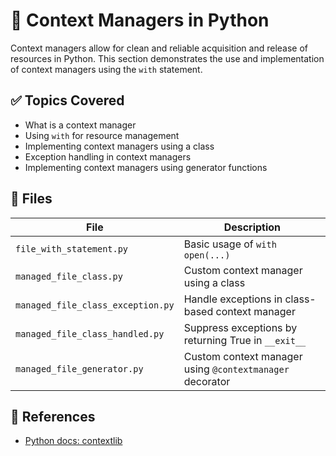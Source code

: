 # 🔐 Context Managers in Python

Context managers allow for clean and reliable acquisition and release of resources in Python.
This section demonstrates the use and implementation of context managers using the `with` statement.

## ✅ Topics Covered

- What is a context manager
- Using `with` for resource management
- Implementing context managers using a class
- Exception handling in context managers
- Implementing context managers using generator functions

## 📂 Files

| File                              | Description                                              |
| --------------------------------- | -------------------------------------------------------- |
| `file_with_statement.py`          | Basic usage of `with open(...)`                          |
| `managed_file_class.py`           | Custom context manager using a class                     |
| `managed_file_class_exception.py` | Handle exceptions in class-based context manager         |
| `managed_file_class_handled.py`   | Suppress exceptions by returning True in `__exit__`      |
| `managed_file_generator.py`       | Custom context manager using `@contextmanager` decorator |

## 📖 References

- [Python docs: contextlib](https://docs.python.org/3/library/contextlib.html)
